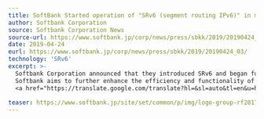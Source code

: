 ```yaml
---
title: SoftBank Started operation of "SRv6 (segment routing IPv6)" in mobile IP network
author: Softbank Corporation
source: Softbank Corporation News
source-url: https://www.softbank.jp/corp/news/press/sbkk/2019/20190424_03/
date: 2019-04-24
eurl: https://www.softbank.jp/corp/news/press/sbkk/2019/20190424_03/
technology: 'SRv6'
excerpt: >-
  Softbank Corporation announced that they introduced SRv6 and began full-scale operation on a commercial network from April 2019.<br/>
  Softbank aims to further enhance the efficiency and functionality of the network by introducing the latest technologies such as SRv6, and aims to realize a highly reliable mobile network that can cope with the future traffic for the age of 5G and IoT.<br/>
  <a href="https://translate.google.com/translate?hl=&sl=auto&tl=en&u=https%3A%2F%2Fwww.softbank.jp%2Fcorp%2Fnews%2Fpress%2Fsbkk%2F2019%2F20190424_03%2F">Click here for an English translation.</a>
  
teaser: https://www.softbank.jp/site/set/common/p/img/logo-group-rf2017-ph1.png
---
```

